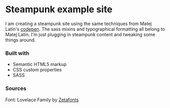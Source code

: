 # Steampunk example site

I am creating a steampunk site using the same techniques from Matej Latin's [codepen](https://codepen.io/matejlatin/full/PKoxWo/). The sass mixins and typographical formatting all belong to Matej Latin. I'm just plugging in steampunk content and tweaking some things around.

### Built with

- Semantic HTML5 markup
- CSS custom properties
- SASS

### Sources

Font: Lovelace Family by [Zetafonts](http://www.zetafonts.com/collection/3051)
